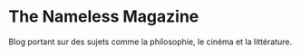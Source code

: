 # The Nameless Magazine

Blog portant sur des sujets comme la philosophie, le cinéma
et la littérature.